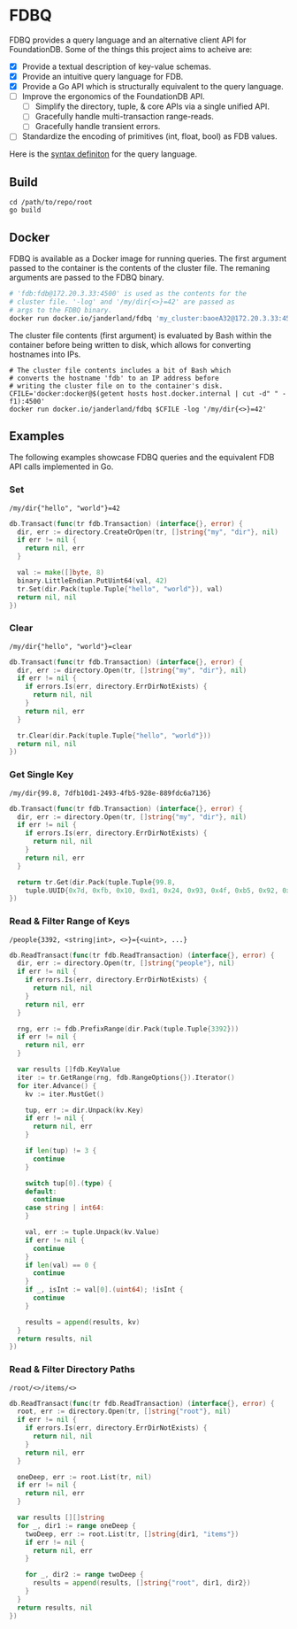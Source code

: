# FDBQ

FDBQ provides a query language and an alternative client API
for FoundationDB. Some of the things this project aims to
acheive are:
- [x] Provide a textual description of key-value schemas.
- [x] Provide an intuitive query language for FDB.
- [x] Provide a Go API which is structurally equivalent to
  the query language.
- [ ] Improve the ergonomics of the FoundationDB API.
  - [ ] Simplify the directory, tuple, & core APIs via
    a single unified API.
  - [ ] Gracefully handle multi-transaction range-reads.
  - [ ] Gracefully handle transient errors.
- [ ] Standardize the encoding of primitives (int, float,
  bool) as FDB values.

Here is the [syntax definiton](syntax.ebnf) for the query
language.

## Build

```
cd /path/to/repo/root
go build
```

## Docker

FDBQ is available as a Docker image for running queries. The
first argument passed to the container is the contents of
the cluster file. The remaning arguments are passed to the
FDBQ binary.

```bash
# 'fdb:fdb@172.20.3.33:4500' is used as the contents for the
# cluster file. '-log' and '/my/dir{<>}=42' are passed as
# args to the FDBQ binary.
docker run docker.io/janderland/fdbq 'my_cluster:baoeA32@172.20.3.33:4500' -log '/my/dir{<>}=42'
```

The cluster file contents (first argument) is evaluated by
Bash within the container before being written to disk,
which allows for converting hostnames into IPs.

```
# The cluster file contents includes a bit of Bash which
# converts the hostname 'fdb' to an IP address before
# writing the cluster file on to the container's disk.
CFILE='docker:docker@$(getent hosts host.docker.internal | cut -d" " -f1):4500'
docker run docker.io/janderland/fdbq $CFILE -log '/my/dir{<>}=42'
```

## Examples

The following examples showcase FDBQ queries and the
equivalent FDB API calls implemented in Go.

### Set

```fdbq
/my/dir{"hello", "world"}=42
```

```Go
db.Transact(func(tr fdb.Transaction) (interface{}, error) {
  dir, err := directory.CreateOrOpen(tr, []string{"my", "dir"}, nil)
  if err != nil {
    return nil, err
  }

  val := make([]byte, 8)
  binary.LittleEndian.PutUint64(val, 42)
  tr.Set(dir.Pack(tuple.Tuple{"hello", "world"}), val)
  return nil, nil
})
```

### Clear

```fdbq
/my/dir{"hello", "world"}=clear
```

```Go
db.Transact(func(tr fdb.Transaction) (interface{}, error) {
  dir, err := directory.Open(tr, []string{"my", "dir"}, nil)
  if err != nil {
    if errors.Is(err, directory.ErrDirNotExists) {
      return nil, nil
    }
    return nil, err
  }

  tr.Clear(dir.Pack(tuple.Tuple{"hello", "world"}))
  return nil, nil
})
```

### Get Single Key

```fdbq
/my/dir{99.8, 7dfb10d1-2493-4fb5-928e-889fdc6a7136}
```

```Go
db.Transact(func(tr fdb.Transaction) (interface{}, error) {
  dir, err := directory.Open(tr, []string{"my", "dir"}, nil)
  if err != nil {
    if errors.Is(err, directory.ErrDirNotExists) {
      return nil, nil
    }
    return nil, err
  }

  return tr.Get(dir.Pack(tuple.Tuple{99.8,
    tuple.UUID{0x7d, 0xfb, 0x10, 0xd1, 0x24, 0x93, 0x4f, 0xb5, 0x92, 0x8e, 0x88, 0x9f, 0xdc, 0x6a, 0x71, 0x36}))
})
```

### Read & Filter Range of Keys

```fdbq
/people{3392, <string|int>, <>}={<uint>, ...}
```

```Go
db.ReadTransact(func(tr fdb.ReadTransaction) (interface{}, error) {
  dir, err := directory.Open(tr, []string{"people"}, nil)
  if err != nil {
    if errors.Is(err, directory.ErrDirNotExists) {
      return nil, nil
    }
    return nil, err
  }

  rng, err := fdb.PrefixRange(dir.Pack(tuple.Tuple{3392}))
  if err != nil {
    return nil, err
  }

  var results []fdb.KeyValue
  iter := tr.GetRange(rng, fdb.RangeOptions{}).Iterator()
  for iter.Advance() {
    kv := iter.MustGet()

    tup, err := dir.Unpack(kv.Key)
    if err != nil {
      return nil, err
    }

    if len(tup) != 3 {
      continue
    }

    switch tup[0].(type) {
    default:
      continue
    case string | int64:
    }

    val, err := tuple.Unpack(kv.Value)
    if err != nil {
      continue
    }
    if len(val) == 0 {
      continue
    }
    if _, isInt := val[0].(uint64); !isInt {
      continue
    }

    results = append(results, kv)
  }
  return results, nil
})
```

### Read & Filter Directory Paths

```fdbq
/root/<>/items/<>
```

```Go
db.ReadTransact(func(tr fdb.ReadTransaction) (interface{}, error) {
  root, err := directory.Open(tr, []string{"root"}, nil)
  if err != nil {
    if errors.Is(err, directory.ErrDirNotExists) {
      return nil, nil
    }
    return nil, err
  }

  oneDeep, err := root.List(tr, nil)
  if err != nil {
    return nil, err
  }

  var results [][]string
  for _, dir1 := range oneDeep {
    twoDeep, err := root.List(tr, []string{dir1, "items"})
    if err != nil {
      return nil, err
    }

    for _, dir2 := range twoDeep {
      results = append(results, []string{"root", dir1, dir2})
    }
  }
  return results, nil
})
```
